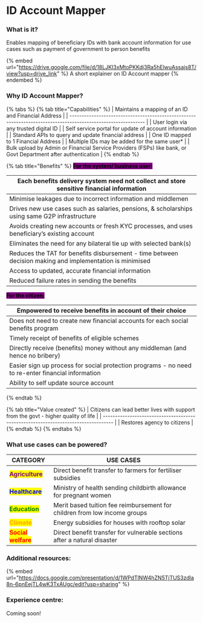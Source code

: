 # ID Account Mapper

### What is it?

Enables mapping of beneficiary IDs with bank account information for use cases such as payment of government to person benefits

{% embed url="https://drive.google.com/file/d/18LJKI3xMtoPKKdj3Ra5hElwuAssajs8T/view?usp=drive_link" %}
A short explainer on ID Account mapper
{% endembed %}

### Why ID Account Mapper?

{% tabs %}
{% tab title="Capabilities" %}
| Maintains a mapping of an ID and Financial Address                                                            |
| ------------------------------------------------------------------------------------------------------------- |
| User login via any trusted digital ID                                                                         |
| Self service portal for update of account information                                                         |
| Standard APIs to query and update financial address                                                           |
| One ID mapped to 1 Financial Address                                                                          |
| Multiple IDs may be added for the same user\*                                                                 |
| Bulk upload by Admin or Financial Service Providers (FSPs) like bank, or Govt Department after authentication |
{% endtab %}

{% tab title="Benefits" %}
<mark style="background-color:purple;">**For the system/ business user:**</mark>

| Each benefits delivery system need not collect and store sensitive financial information                 |
| -------------------------------------------------------------------------------------------------------- |
| Minimise leakages due to incorrect information and middlemen                                             |
| Drives new use cases such as salaries, pensions, & scholarships using same G2P infrastructure            |
| Avoids creating new accounts or fresh KYC processes, and uses beneficiary’s existing account             |
| Eliminates the need for any bilateral tie up with selected bank(s)                                       |
| Reduces the TAT for benefits disbursement - time between decision making and implementation is minimised |
| Access to updated, accurate financial information                                                        |
| Reduced failure rates in sending the benefits                                                            |

<mark style="background-color:purple;">**For the citizen:**</mark>

| Empowered to receive benefits in account of their choice                                          |
| ------------------------------------------------------------------------------------------------- |
| Does not need to create new financial accounts for each social benefits program                   |
| Timely receipt of benefits of eligible schemes                                                    |
| Directly receive (benefits) money without any middleman (and hence no bribery)                    |
| Easier sign up process for social protection programs - no need to re-enter financial information |
| Ability to self update source account                                                             |
{% endtab %}

{% tab title="Value created" %}
| Citizens can lead better lives with support from the govt - higher quality of life |
| ---------------------------------------------------------------------------------- |
| Restores agency to citizens                                                        |
{% endtab %}
{% endtabs %}

### What use cases can be powered?

<table data-column-title-hidden data-view="cards"><thead><tr><th>CATEGORY</th><th>USE CASES</th></tr></thead><tbody><tr><td><mark style="color:purple;"><strong>Agriculture</strong></mark></td><td>Direct benefit transfer to farmers for fertiliser subsidies</td></tr><tr><td><mark style="color:blue;"><strong>Healthcare</strong></mark></td><td>Ministry of health sending childbirth allowance for pregnant women</td></tr><tr><td><mark style="color:green;"><strong>Education</strong></mark></td><td>Merit based tuition fee reimbursement for children from low income groups</td></tr><tr><td><mark style="color:orange;"><strong>Climate</strong></mark></td><td>Energy subsidies for houses with rooftop solar</td></tr><tr><td><mark style="color:red;"><strong>Social welfare</strong></mark></td><td>Direct benefit transfer for vulnerable sections after a natural disaster</td></tr></tbody></table>

### Additional resources:

{% embed url="https://docs.google.com/presentation/d/1WPdTlNW4hZN5TjTUS3zdla8n-6pnEejTL4wK3TxAUgc/edit?usp=sharing" %}

### Experience centre:

Coming soon!
